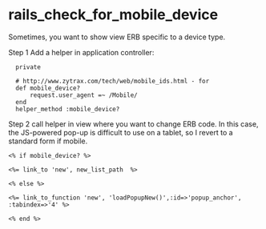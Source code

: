 rails_check_for_mobile_device
=============================

Sometimes, you want to show view ERB specific to a device type.

Step 1
Add a helper in application controller:
```
  private

  # http://www.zytrax.com/tech/web/mobile_ids.html - for
  def mobile_device?
      request.user_agent =~ /Mobile/
  end
  helper_method :mobile_device?  
```

Step 2
call helper in view where you want to change ERB code.  In this case, the JS-powered pop-up is difficult to use on a tablet, so I revert to a standard form if mobile.
```
<% if mobile_device? %>

<%= link_to 'new', new_list_path  %>

<% else %>

<%= link_to_function 'new', 'loadPopupNew()',:id=>'popup_anchor', :tabindex=>'4' %>

<% end %>
```
